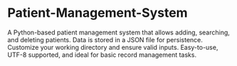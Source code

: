 # Patient-Management-System
A Python-based patient management system that allows adding, searching, and deleting patients. Data is stored in a JSON file for persistence. Customize your working directory and ensure valid inputs. Easy-to-use, UTF-8 supported, and ideal for basic record management tasks.
